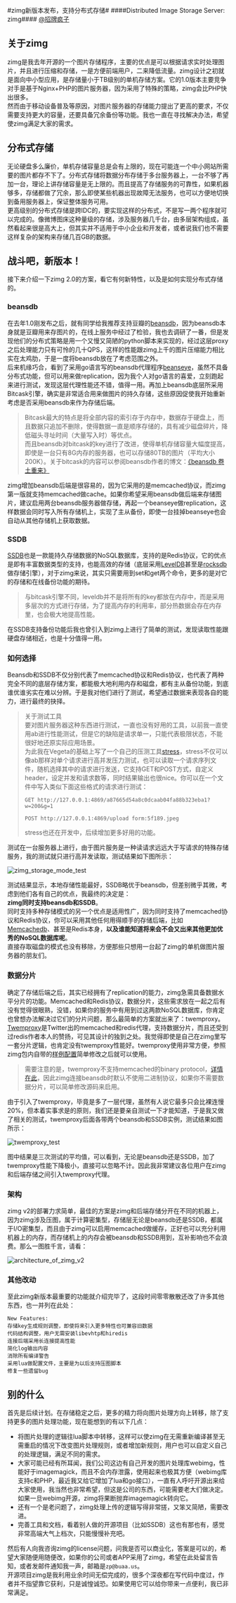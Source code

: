 #zimg新版本发布，支持分布式存储#
####Distributed Image Storage Server: zimg####
[@招牌疯子](http://weibo.com/buaazp)

## 关于zimg
zimg是我去年开源的一个图片存储程序，主要的优点是可以根据请求实时处理图片，并且进行压缩和存储，一是方便前端用户，二来降低流量。zimg设计之初就是面向中小型应用，是存储量小于TB级别的单机存储方案。它的1.0版本主要竞争对手是基于Nginx+PHP的图片服务器，因为采用了特殊的策略，zimg会比PHP快出很多。  
然而由于移动设备普及等原因，对图片服务器的存储能力提出了更高的要求，不仅需要支持更大的容量，还要具备冗余备份等功能。我也一直在寻找解决办法，希望使zimg满足大家的需求。  

## 分布式存储
无论硬盘多么廉价，单机存储容量总是会有上限的，现在可能连一个中小网站所需要的图片都存不下了。分布式存储将数据分布存储于多台服务器上，一台不够了再加一台，理论上讲存储容量是无上限的。而且提高了存储服务的可靠性，如果机器够多，存储都做了冗余，那么即使某些机器出现故障无法服务，也可以方便地切换到备用服务器上，保证整体服务可用。  
更高级别的分布式存储是跨IDC的，要实现这样的分布式，不是写一两个程序就可以完成的。像微博图床这种量级的存储，涉及服务器几千台，由多层架构组成，虽然看起来很是高大上，但其实并不适用于中小企业和开发者，或者说我们也不需要这样复杂的架构来存储几百GB的数据。  

## 战斗吧，新版本！
接下来介绍一下zimg 2.0的方案，看它有何新特性，以及是如何实现分布式存储的。  
### beansdb
在去年1.0刚发布之后，就有同学给我推荐支持豆瓣的[beansdb](https://github.com/douban/beansdb)，因为beansdb本身就是豆瓣用来存图片的，在线上服务中经过了检验，我也去调研了一番，但是发现他们的分布式策略是用一个又慢又简陋的python脚本来实现的，经过这层proxy之后处理能力只有可怜的几十QPS，这样的性能跟zimg上千的图片压缩能力相比实在太鸡肋，于是一度将beansdb放在了考虑范围之外。  
后来机缘巧合，看到了采用go语言写的beansdb代理程序[beanseye](https://github.com/douban/beanseye)，虽然不具备分布式功能，但可以用来做replication，因为我个人对go语言的喜爱，立刻跑起来进行测试，发现这层代理性能还不错，值得一用。再加上beansdb底层所采用Bitcask引擎，确实是非常适合用来做图片的持久存储，这些原因促使我开始重新考虑是否采用beansdb来作为存储后端。  
> Bitcask最大的特点是将全部内容的索引存于内存中，数据存于硬盘上，而且数据只追加不删除，使得数据一直是顺序存储的，具有减少磁盘碎片，降低磁头寻址时间（大量写入时）等优点。  
> 而且beansdb对bitcask的key进行了改进，使得单机存储容量大幅度提高，即使是一台只有8G内存的服务器，也可以存储80TB的图片（平均大小200K）。关于bitcask的内容可以参阅beansdb作者的博文：[《beansdb 卷土重来》](http://www.douban.com/note/122507891/)  

zimg增加beansdb后端是很容易的，因为它采用的是memcached协议，而zimg第一版就支持memcached做cache。如果你希望采用beansdb做后端来存储图片，建议启用两台beansdb服务器做存储，再起一个beanseye做replication，这样数据会同时写入所有存储机上，实现了主从备份，即使一台挂掉beanseye也会自动从其他存储机上获取数据。  
### SSDB
[SSDB](https://github.com/ideawu/ssdb)也是一款能持久存储数据的NoSQL数据库，支持的是Redis协议，它的优点是即有丰富数据类型的支持，也能高效的存储（底层采用[LevelDB](https://code.google.com/p/leveldb/)甚至是[rocksdb](https://github.com/facebook/rocksdb)做存储引擎），对于zimg来说，其实只需要用到set和get两个命令，更多的是对它的存储和在线备份功能的期待。  
> 与bitcask引擎不同，leveldb并不是将所有的key都放在内存中，而是采用多层次的方式进行存储，为了提高内存的利用率，部分热数据会存在内存里，也会极大地提高性能。  

在SSDB支持备份功能后我也曾引入到zimg上进行了简单的测试，发现读取性能跟硬盘存储相近，也是十分值得一用。  
### 如何选择
Beansdb和SSDB不仅分别代表了memcached协议和Redis协议，也代表了两种完全不同的底层存储方案，都能极大地利用内存和磁盘，都有主从备份功能，到底谁优谁劣实在难以分辨。于是我对他们进行了测试，希望通过数据来表现各自的能力，进行最终的抉择。  
> 关于测试工具  
> 要对图片服务器这种东西进行测试，一直也没有好用的工具，以前我一直使用ab进行性能测试，但是它的缺陷是请求单一，只能代表极限状态，不能很好地还原实际应用场景。  
> 为此我在Vegeta的基础上写了一个自己的压测工具[stress]()，stress不仅可以像ab那样对单个请求进行高并发压力测试，也可以读取一个请求序列文件，随机选择其中的请求进行发送，它支持GET和POST方式，自定义header，设定并发和请求数等，同时结果输出也很nice。你可以在一个文件中写入类似下面这些格式的请求进行测试：  
> ````
> GET http://127.0.0.1:4869/a87665d54a8c0dcaab04fa88b323eba1?w=200&g=1  
> ````
> ````
> POST http://127.0.0.1:4869/upload form:5f189.jpeg  
> ````  
> stress也还在开发中，后续增加更多好用的功能。

测试在一台服务器上进行，由于图片服务是一种读请求远远大于写请求的特殊存储服务，我的测试就只进行高并发读取，测试结果如下图所示：  

![zimg_storage_mode_test](http://ww1.sinaimg.cn/large/4c422e03tw1efpkuhy2p0j20or0jmwg6.jpg)  

测试结果显示，本地存储性能最好，SSDB略优于beansdb，但差别微乎其微，考虑到他们各有自己的优点，我最终的决定是：  
**zimg同时支持beansdb和SSDB**。   
同时支持多种存储模式的另一个优点是适用性广，因为同时支持了memcached协议和Redis协议，你可以采用其他任何用得顺手的存储后端，比如[Memcachedb](http://memcachedb.org/)、甚至是Redis本身，**以及谁能知道将来会不会又出来其他更加优秀的NoSQL数据库呢**。  
直接存取磁盘的模式也没有移除，方便那些只想用一台起了zimg的单机做图片服务器的朋友们。  
### 数据分片
确定了存储后端之后，其实已经拥有了replication的能力，zimg急需具备数据水平分片的功能。Memcached和Redis协议，数据分片，这些需求放在一起之后有没有觉得很眼熟，没错，如果你的服务中有用到过这两款NoSQL数据库，你肯定也曾想办法解决过它们的分片问题，那么最简单的方案就出来了：twemproxy。  
[Twemproxy](https://github.com/twitter/twemproxy)是Twitter出的memcached和redis代理，支持数据分片，而且还受到过redis作者本人的赞扬，可见其设计的独到之处。我觉得即使是自己在zimg里写一套分片逻辑，也肯定没有twemproxy性能好。twemproxy使用非常方便，参照zimg包内自带的[样例配置](https://github.com/buaazp/zimg/blob/master/test/zimg.yml)简单修改之后就可以使用。  
> 需要注意的是，twemproxy不支持memcached的binary protocol，[详情在此](https://github.com/twitter/twemproxy/blob/master/notes/memcache.txt)，因此zimg连接beansdb时默认不使用二进制协议，如果你不需要数据分片，可以简单修改源码来启用。  

由于引入了twemproxy，毕竟是多了一层代理，虽然有人说它最多只会比裸连慢20%，但本着实事求是的原则，我们还是要亲自测试一下才能知道，于是我又做了相关的测试，twemproxy后面各带两个beansdb和SSDB实例，测试结果如图所示：  

![twemproxy_test](http://ww4.sinaimg.cn/large/4c422e03tw1efpkuiq5dpj20lh0jigms.jpg)  

图中结果是三次测试的平均值，可以看到，无论是beansdb还是SSDB，加了twemproxy性能下降极小，直接可以忽略不计。因此我非常建议各位用户在zimg和后端存储之间引入twemproxy代理。
### 架构
zimg v2的部署力求简单，最佳的方案是zimg和后端存储分开在不同的机器上，因为zimg涉及压图，属于计算密集型，存储层无论是beansdb还是SSDB，都属于I/O密集型，而且由于zimg可以启用memcached做缓存，正好也可以充分利用机器上的内存，而存储机上的内存会被beansdb和SSDB用到，互补影响也不会浪费。那么一图胜千言，请看：  

![architecture_of_zimg_v2](http://ww2.sinaimg.cn/large/4c422e03gw1efpmngazc0j21ik1e6dnk.jpg)

### 其他改动
至此zimg新版本最重要的功能就介绍完毕了，这段时间零零散散还改了许多其他东西，也一并列在此处：  

````
New Features:
存储key生成规则调整，即使将来引入更多特性也可兼容旧数据
代码结构调整，用户无需安装libevhtp和hiredis
连接后端采用长连接提高性能
简化log输出内容
消除所有编译警告
采用lua做配置文件，主要是为以后支持压图脚本
修复一些遗留bug
````
## 别的什么
首先是后续计划。在存储稳定之后，更多的精力将向图片处理方向上转移，除了支持更多的图片处理功能，现在能想到的有以下几点：  

- 将图片处理的逻辑往lua脚本中转移，这样可以使zimg在无需重新编译甚至无需重启的情况下改变图片处理规则，或者增加新规则，用户也可以自定义自己的处理逻辑，满足不同的需求。  
- 大家可能已经有所耳闻，我们公司这边有自己开发的图片处理库webimg，性能好于imagemagick，而且不会内存泄露，使用起来也极其方便（webimg库支持c和PHP，最近我又给它增加了lua和go接口），一直有人呼吁开源出来给大家使用，我当然也非常希望，但这是公司的东西，可能需要老大们做决定。如果一旦webimg开源，zimg将果断抛弃imagemagick转向它。
- 还有一个是老问题了，zimg处理上传的逻辑写得非常搓，又笨又简陋，需要改进。
- 完善工具和文档，看着别人做的开源项目（比如SSDB）这也有那也有，感觉非常高端大气上档次，只能慢慢补充吧。

然后有人向我咨询zimg的license问题，问我是否可以商业化，答案是可以的，希望大家随便用随便改，如果你的公司或者APP采用了zimg，希望在此处留言告知，或者发邮件通知我一声，邮箱是````zp@buaa.us````。  
开源项目zimg是我利用业余时间无偿完成的，很多个深夜都在写代码中度过，作者并不指望靠它获利，只是诚惶诚恐。如果使用它可以给你带来一点便利，我已非常满足。
















